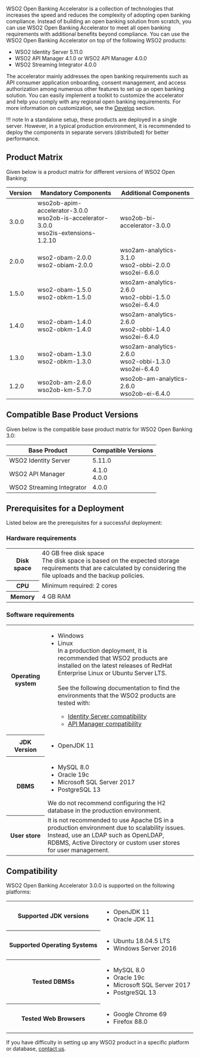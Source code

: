 WSO2 Open Banking Accelerator is a collection of technologies that increases the speed and reduces the complexity of 
adopting open banking compliance. Instead of building an open banking solution from scratch, you can use WSO2 Open 
Banking Accelerator to meet all open banking requirements with additional benefits beyond compliance. You can use the 
WSO2 Open Banking Accelerator on top of the following WSO2 products:

- WSO2 Identity Server 5.11.0
- WSO2 API Manager 4.1.0 or WSO2 API Manager 4.0.0
- WSO2 Streaming Integrator 4.0.0

The accelerator mainly addresses the open banking requirements such as API consumer application onboarding, consent 
management, and access authorization among numerous other features to set up an open banking solution. You can easily 
implement a toolkit to customize the accelerator and help you comply with any regional open banking requirements. For 
more information on customization, see the [Develop](../develop/open-banking-gateway.md) section.

!!! note
    In a standalone setup, these products are deployed in a single server. However, in a typical production environment, 
    it is recommended to deploy the components in separate servers (distributed) for better performance.

## Product Matrix

Given below is a product matrix for different versions of WSO2 Open Banking:

| Version | Mandatory Components | Additional Components |
| --------| ---------------------| ----------------------|
| 3.0.0 | wso2ob-apim-accelerator-3.0.0 <br/> wso2ob-is-accelerator-3.0.0 <br/>wso2is-extensions-1.2.10 | wso2ob-bi-accelerator-3.0.0 |
| 2.0.0 | wso2-obam-2.0.0 <br/> wso2-obiam-2.0.0 | wso2am-analytics-3.1.0 <br/> wso2-obbi-2.0.0 <br/> wso2ei-6.6.0 |
| 1.5.0 | wso2-obam-1.5.0 <br/> wso2-obkm-1.5.0 | wso2am-analytics-2.6.0 <br/> wso2-obbi-1.5.0 <br/> wso2ei-6.4.0 |
| 1.4.0 | wso2-obam-1.4.0 <br/> wso2-obkm-1.4.0 | wso2am-analytics-2.6.0 <br/> wso2-obbi-1.4.0 <br/> wso2ei-6.4.0 |
| 1.3.0 | wso2-obam-1.3.0 <br/> wso2-obkm-1.3.0 | wso2am-analytics-2.6.0 <br/> wso2-obbi-1.3.0 <br/> wso2ei-6.4.0 |
| 1.2.0 | wso2ob-am-2.6.0 <br/> wso2ob-km-5.7.0 | wso2ob-am-analytics-2.6.0 <br/> wso2ob-ei-6.4.0|

## Compatible Base Product Versions

Given below is the compatible base product matrix for WSO2 Open Banking 3.0:

| Base Product              | Compatible Versions |
|---------------------------|---------------------|
| WSO2 Identity Server     | 5.11.0              |
| WSO2 API Manager         | 4.1.0 <br/> 4.0.0   |
| WSO2 Streaming Integrator | 4.0.0               |

## Prerequisites for a Deployment

Listed below are the prerequisites for a successful deployment:

### Hardware requirements 

<table>
   <tbody>
      <tr>
         <th>Disk space</th>
         <td>
            40 GB free disk space <br/> The disk space is based on the expected storage requirements that are calculated by considering the file uploads and the backup policies.
         </td>
      </tr>
      <tr>
         <th>CPU</th>
         <td>
            Minimum required: 2 cores
         </td>
      </tr>
      <tr>
         <th>Memory</th>
         <td>
            4 GB RAM
         </td>
      </tr>
   </tbody>
</table>

### Software requirements

<table>
   <tbody>
      <tr>
         <th>Operating system</th>
         <td>
            <ul>
               <li>Windows </li>
               <li>Linux </li>
               In a production deployment, it is recommended that WSO2 products are installed on the latest releases of RedHat Enterprise Linux or Ubuntu Server LTS. 
               <br/> <br/>
               See the following documentation to find the environments that the WSO2 products are tested with:
               <ul>
                  <li> <a href="https://is.docs.wso2.com/en/5.11.0/setup/environment-compatibility/">Identity Server compatibility</a></li>
                  <li> <a href="https://apim.docs.wso2.com/en/latest/install-and-setup/setup/reference/product-compatibility/">API Manager compatibility</a></li>
               </ul>
            </ul>
         </td>
      </tr>
      <tr>
         <th>JDK Version</th>
         <td>
            <ul>
               <li>OpenJDK 11</li>
            </ul>
         <td>  
      </tr>
      <tr>
         <th>DBMS</th>
         <td>
            <ul>
               <li>MySQL 8.0</li>
               <li>Oracle 19c</li>
               <li>Microsoft SQL Server 2017</li>
               <li> PostgreSQL 13</li>
            </ul>
            We do not recommend configuring the H2 database in the production environment.
         <td>   
      </tr>
      <tr>
         <th> User store</th>
         <td> It is not recommended to use Apache DS in a production environment due to scalability issues. Instead, use an LDAP such as OpenLDAP, RDBMS, Active Directory or custom user stores for user management.</td>
      </tr>
   </tbody>
</table>

## Compatibility 

WSO2 Open Banking Accelerator 3.0.0 is supported on the following platforms:

<table>
   <tbody>
      <tr>
         <th>Supported JDK versions</th>
         <td>
            <ul>
               <li>
                  OpenJDK 11
               </li>
               <li>
                  Oracle JDK 11
               </li>
            </ul>
         </td>
      </tr>
      <tr>
         <th>Supported Operating Systems</th>
         <td>
            <ul>
               <li>
                  Ubuntu 18.04.5 LTS
               </li>
               <li>
                  Windows Server 2016
               </li>
            </ul>
         </td>
      </tr>
      <tr>
         <th>Tested DBMSs</th>
         <td>
            <ul>
               <li>
                  MySQL 8.0
               </li>
               <li>
                  Oracle 19c
               </li>
               <li>
                  Microsoft SQL Server 2017
               </li>
               <li>
                  PostgreSQL 13
               </li>
            </ul>
         </td>
      </tr>
      <tr>
         <th>Tested Web Browsers</th>
         <td>
            <ul>
               <li>
                  Google Chrome 69
               </li>
               <li>
                  Firefox 88.0
               </li>
            </ul>
         </td>
      </tr>
   </tbody>
</table>

If you have difficulty in setting up any WSO2 product in a specific platform or database,
[contact us](https://wso2.com/subscription/).